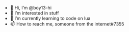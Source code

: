 - 👋 Hi, I’m @boy13-hi
- 👀 I’m interested in stuff
- 🌱 I’m currently learning to code on lua
- 📫 How to reach me, someone from the internet#7355

<!---
boy13-hi/boy13-hi is a ✨ special ✨ repository because its `README.md` (this file) appears on your GitHub profile.
You can click the Preview link to take a look at your changes.
--->

